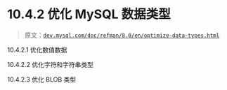 # 10.4.2 优化 MySQL 数据类型

> 原文：[`dev.mysql.com/doc/refman/8.0/en/optimize-data-types.html`](https://dev.mysql.com/doc/refman/8.0/en/optimize-data-types.html)

10.4.2.1 优化数值数据

10.4.2.2 优化字符和字符串类型

10.4.2.3 优化 BLOB 类型
